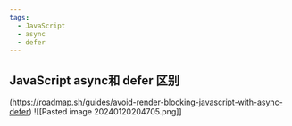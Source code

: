 ```yaml
---
tags:
  - JavaScript
  - async
  - defer
---
```


## JavaScript async和 defer 区别
(https://roadmap.sh/guides/avoid-render-blocking-javascript-with-async-defer)
![[Pasted image 20240120204705.png]]